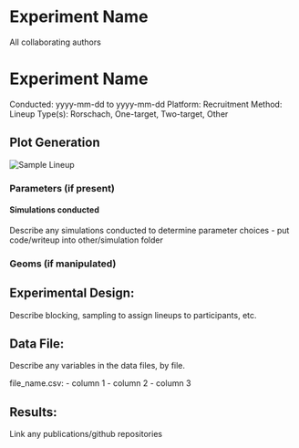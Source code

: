 Experiment Name
================
All collaborating authors

# Experiment Name

Conducted: yyyy-mm-dd to yyyy-mm-dd Platform: Recruitment Method: Lineup
Type(s): Rorschach, One-target, Two-target, Other

## Plot Generation

![Sample Lineup](plots/pngs/xxx.png)

### Parameters (if present)

#### Simulations conducted

Describe any simulations conducted to determine parameter choices - put
code/writeup into other/simulation folder

### Geoms (if manipulated)

## Experimental Design:

Describe blocking, sampling to assign lineups to participants, etc.

## Data File:

Describe any variables in the data files, by file.

file\_name.csv: - column 1 - column 2 - column 3

## Results:

Link any publications/github repositories

